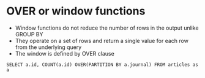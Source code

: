 # OVER or window functions 

- Window functions do not reduce the number of rows in the output unlike GROUP BY
- They operate on a set of rows and return a single value for each row from the underlying query 
- The window is defined by OVER clause


```
SELECT a.id, COUNT(a.id) OVER(PARTITION BY a.journal) FROM articles as a
```
